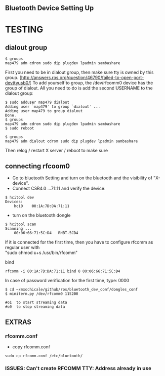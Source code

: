 Bluetooth Device Setting Up
---

# TESTING


## dialout group

```
$ groups
map479 adm cdrom sudo dip plugdev lpadmin sambashare
```

First you need to be in dialout group, then make sure tty is owned by this group.
[http://answers.ros.org/question/46790/failed-to-open-port-devttyusb0/]
To add yourself to group, the /dev/rfcomm0 device has the group of dialout.
All you need to do is add the second USERNAME to the dialout group:

```
$ sudo adduser map479 dialout
Adding user `map479' to group `dialout' ...
Adding user map479 to group dialout
Done.
$ groups
map479 adm cdrom sudo dip plugdev lpadmin sambashare
$ sudo reboot

$ groups
map479 adm dialout cdrom sudo dip plugdev lpadmin sambashare
```

Then relog / restart X server / reboot to make sure

## connecting rfcoom0


* Go to bluetooth Setting and turn on the bluetooth and the visibility of "X-device".
* Connect CSR4.0 ...71:11 and verify the device:
```
$ hcitool dev
Devices:
	hci0	00:1A:7D:DA:71:11
```

* turn on the bluetooth dongle
```
$ hcitool scan
Scanning ...
	00:06:66:71:5C:D4	RNBT-5CD4
```


If it is connected for the first time, then you have to configure rfcomm as regular user with  
"sudo chmod u+s /usr/bin/rfcomm"



bind
```
rfcomm -i 00:1A:7D:DA:71:11 bind 0 00:06:66:71:5C:D4
```

In case of password verification for the first time, type: 0000


```
$ cd ~/mxochicale/github/ros/bluetooth_dev_conf/dongles_conf
$ miniterm.py /dev/rfcomm0 115200

#o1  to start streaming data  
#o0  to stop streaming data
```




## EXTRAS

### rfcomm.conf

* copy rfcomm.conf
```
sudo cp rfcomm.conf /etc/bluetooth/
```
### ISSUES: Can't create RFCOMM TTY: Address already in use
